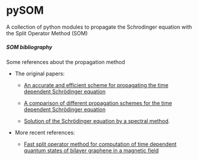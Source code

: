 # pySOM

A collection of python modules to propagate the Schrodinger equation with the Split Operator Method (SOM)



##### SOM bibliography

Some references about the propagation method
- The original papers:
  
  - [An accurate and efficient scheme for propagating the time dependent Schrödinger equation](https://aip.scitation.org/doi/10.1063/1.448136)

  - [A comparison of different propagation schemes for the time dependent Schrödinger equation](https://www.sciencedirect.com/science/article/pii/002199919190137A)

  - [Solution of the Schrödinger equation by a spectral method](https://www.sciencedirect.com/science/article/pii/0021999182900912).

- More recent references:

  - [Fast split operator method for computation of time dependent quantum states of bilayer graphene in a magnetic field](https://www.sciencedirect.com/science/article/pii/S1386947719301730)
